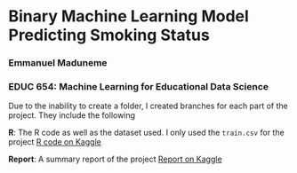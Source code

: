 # Binary Machine Learning Model Predicting Smoking Status
### Emmanuel Maduneme
### EDUC 654: Machine Learning for Educational Data Science

Due to the inability to create a folder, I created branches for each part of the project. They include the following


**R**: The R code as well as the dataset used. I only used the `train.csv` for the project [R code on Kaggle]( https://www.kaggle.com/code/emmanuelmaduneme/smoking-nlp)


**Report**: A summary report of the project [Report on Kaggle]( https://www.kaggle.com/code/emmanuelmaduneme/emmanuel-maduneme-final-report)


